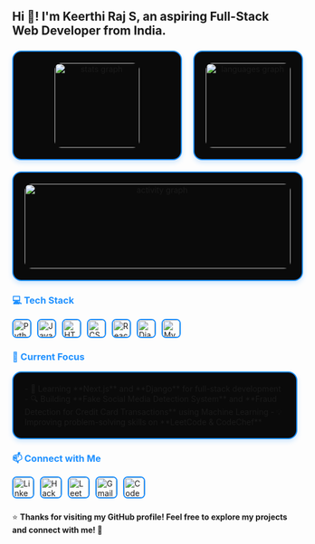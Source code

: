 <h2 align="left">Hi 👋! I'm Keerthi Raj S, an aspiring Full-Stack Web Developer from India.</h2>

###

<div align="center" style="display: grid; grid-template-columns: repeat(auto-fit, minmax(300px, 1fr)); gap: 20px; margin: 20px 0;">
  <!-- GitHub Stats Card -->
  <div style="background: #0A0A0A; padding: 20px; border-radius: 16px; border: 2px solid #1E90FF; box-shadow: 0 4px 8px rgba(30, 144, 255, 0.2);">
    <img src="https://github-readme-stats.vercel.app/api?username=keerthirajsivashankar&hide_title=false&hide_rank=false&show_icons=true&include_all_commits=true&count_private=true&disable_animations=false&theme=dark&locale=en&hide_border=false&bg_color=0A0A0A&title_color=1E90FF&icon_color=1E90FF&text_color=FFFFFF" height="150" alt="stats graph" style="border-radius: 12px;" />
  </div>

  <!-- Top Languages Card -->
  <div style="background: #0A0A0A; padding: 20px; border-radius: 16px; border: 2px solid #1E90FF; box-shadow: 0 4px 8px rgba(30, 144, 255, 0.2);">
    <img src="https://github-readme-stats.vercel.app/api/top-langs?username=keerthirajsivashankar&locale=en&hide_title=false&layout=compact&card_width=320&langs_count=5&theme=dark&hide_border=false&bg_color=0A0A0A&title_color=1E90FF&text_color=FFFFFF" height="150" alt="languages graph" style="border-radius: 12px;" />
  </div>

  <!-- Activity Graph -->
  <div style="background: #0A0A0A; padding: 20px; border-radius: 16px; border: 2px solid #1E90FF; box-shadow: 0 4px 8px rgba(30, 144, 255, 0.2); grid-column: span 2;">
    <img src="https://github-readme-activity-graph.vercel.app/graph?username=keerthirajsivashankar&theme=react-dark&hide_border=true&area=true&bg_color=0A0A0A&color=1E90FF&line=1E90FF&point=FFFFFF" height="150" alt="activity graph" style="border-radius: 12px; width: 100%;" />
  </div>
</div>

###

<h3 align="left" style="color: #1E90FF;">💻 Tech Stack</h3>

<div align="left" style="display: flex; flex-wrap: wrap; gap: 10px;">
  <img src="https://img.shields.io/badge/Python-3776AB?style=for-the-badge&logo=python&logoColor=white" height="30" alt="Python" style="border-radius: 8px; border: 2px solid #1E90FF;" />
  <img src="https://img.shields.io/badge/JavaScript-F7DF1E?style=for-the-badge&logo=javascript&logoColor=black" height="30" alt="JavaScript" style="border-radius: 8px; border: 2px solid #1E90FF;" />
  <img src="https://img.shields.io/badge/HTML5-E34F26?style=for-the-badge&logo=html5&logoColor=white" height="30" alt="HTML5" style="border-radius: 8px; border: 2px solid #1E90FF;" />
  <img src="https://img.shields.io/badge/CSS3-1572B6?style=for-the-badge&logo=css3&logoColor=white" height="30" alt="CSS3" style="border-radius: 8px; border: 2px solid #1E90FF;" />
  <img src="https://img.shields.io/badge/React-20232A?style=for-the-badge&logo=react&logoColor=61DAFB" height="30" alt="React" style="border-radius: 8px; border: 2px solid #1E90FF;" />
  <img src="https://img.shields.io/badge/Django-092E20?style=for-the-badge&logo=django&logoColor=white" height="30" alt="Django" style="border-radius: 8px; border: 2px solid #1E90FF;" />
  <img src="https://img.shields.io/badge/MySQL-4479A1?style=for-the-badge&logo=mysql&logoColor=white" height="30" alt="MySQL" style="border-radius: 8px; border: 2px solid #1E90FF;" />
</div>

###

<h3 align="left" style="color: #1E90FF;">🌱 Current Focus</h3>

<div style="background: #0A0A0A; padding: 20px; border-radius: 16px; border: 2px solid #1E90FF; box-shadow: 0 4px 8px rgba(30, 144, 255, 0.2); margin: 10px 0;">
  - 🚀 Learning **Next.js** and **Django** for full-stack development  
  - 🔍 Building **Fake Social Media Detection System** and **Fraud Detection for Credit Card Transactions** using Machine Learning  
  - 💡 Improving problem-solving skills on **LeetCode & CodeChef**  
</div>

###

<h3 align="left" style="color: #1E90FF;">📫 Connect with Me</h3>

<div align="left" style="display: flex; flex-wrap: wrap; gap: 10px;">
  <a href="https://www.linkedin.com/in/keerthi-raj-s-74a8a824b/" target="_blank">
    <img src="https://img.shields.io/badge/LinkedIn-0077B5?style=for-the-badge&logo=linkedin&logoColor=white" height="35" alt="LinkedIn" style="border-radius: 8px; border: 2px solid #1E90FF;" />
  </a>
  <a href="https://www.hackerrank.com/profile/ks7186" target="_blank">
    <img src="https://img.shields.io/badge/HackerRank-2EC866?style=for-the-badge&logo=hackerrank&logoColor=white" height="35" alt="HackerRank" style="border-radius: 8px; border: 2px solid #1E90FF;" />
  </a>
  <a href="https://leetcode.com/u/keerthiraj_s/" target="_blank">
    <img src="https://img.shields.io/badge/LeetCode-FFA116?style=for-the-badge&logo=leetcode&logoColor=white" height="35" alt="LeetCode" style="border-radius: 8px; border: 2px solid #1E90FF;" />
  </a>
  <a href="mailto:keerthirajsivashankar@gmail.com">
    <img src="https://img.shields.io/badge/Gmail-D14836?style=for-the-badge&logo=gmail&logoColor=white" height="35" alt="Gmail" style="border-radius: 8px; border: 2px solid #1E90FF;" />
  </a>
  <a href="https://www.codechef.com/users/keerthi_raj" target="_blank">
    <img src="https://img.shields.io/badge/CodeChef-A52A2A?style=for-the-badge&logo=codechef&logoColor=white" height="35" alt="CodeChef" style="border-radius: 8px; border: 2px solid #1E90FF;" />
  </a>
</div>

###

⭐ **Thanks for visiting my GitHub profile! Feel free to explore my projects and connect with me! 🚀**
